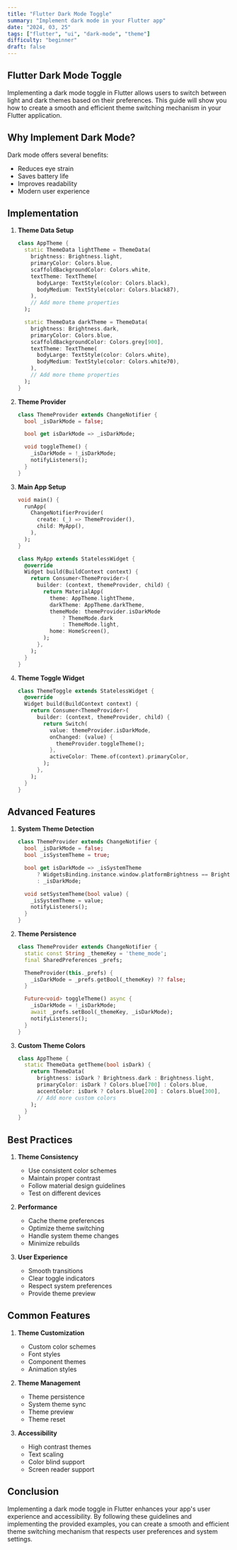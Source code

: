 ```yaml
---
title: "Flutter Dark Mode Toggle"
summary: "Implement dark mode in your Flutter app"
date: "2024, 03, 25"
tags: ["flutter", "ui", "dark-mode", "theme"]
difficulty: "beginner"
draft: false
---
```


## Flutter Dark Mode Toggle

Implementing a dark mode toggle in Flutter allows users to switch between light and dark themes based on their preferences. This guide will show you how to create a smooth and efficient theme switching mechanism in your Flutter application.

## Why Implement Dark Mode?

Dark mode offers several benefits:

- Reduces eye strain
- Saves battery life
- Improves readability
- Modern user experience

## Implementation

1. **Theme Data Setup**

   ```dart
   class AppTheme {
     static ThemeData lightTheme = ThemeData(
       brightness: Brightness.light,
       primaryColor: Colors.blue,
       scaffoldBackgroundColor: Colors.white,
       textTheme: TextTheme(
         bodyLarge: TextStyle(color: Colors.black),
         bodyMedium: TextStyle(color: Colors.black87),
       ),
       // Add more theme properties
     );

     static ThemeData darkTheme = ThemeData(
       brightness: Brightness.dark,
       primaryColor: Colors.blue,
       scaffoldBackgroundColor: Colors.grey[900],
       textTheme: TextTheme(
         bodyLarge: TextStyle(color: Colors.white),
         bodyMedium: TextStyle(color: Colors.white70),
       ),
       // Add more theme properties
     );
   }
   ```

2. **Theme Provider**

   ```dart
   class ThemeProvider extends ChangeNotifier {
     bool _isDarkMode = false;

     bool get isDarkMode => _isDarkMode;

     void toggleTheme() {
       _isDarkMode = !_isDarkMode;
       notifyListeners();
     }
   }
   ```

3. **Main App Setup**

   ```dart
   void main() {
     runApp(
       ChangeNotifierProvider(
         create: (_) => ThemeProvider(),
         child: MyApp(),
       ),
     );
   }

   class MyApp extends StatelessWidget {
     @override
     Widget build(BuildContext context) {
       return Consumer<ThemeProvider>(
         builder: (context, themeProvider, child) {
           return MaterialApp(
             theme: AppTheme.lightTheme,
             darkTheme: AppTheme.darkTheme,
             themeMode: themeProvider.isDarkMode
                 ? ThemeMode.dark
                 : ThemeMode.light,
             home: HomeScreen(),
           );
         },
       );
     }
   }
   ```

4. **Theme Toggle Widget**
   ```dart
   class ThemeToggle extends StatelessWidget {
     @override
     Widget build(BuildContext context) {
       return Consumer<ThemeProvider>(
         builder: (context, themeProvider, child) {
           return Switch(
             value: themeProvider.isDarkMode,
             onChanged: (value) {
               themeProvider.toggleTheme();
             },
             activeColor: Theme.of(context).primaryColor,
           );
         },
       );
     }
   }
   ```

## Advanced Features

1. **System Theme Detection**

   ```dart
   class ThemeProvider extends ChangeNotifier {
     bool _isDarkMode = false;
     bool _isSystemTheme = true;

     bool get isDarkMode => _isSystemTheme
         ? WidgetsBinding.instance.window.platformBrightness == Brightness.dark
         : _isDarkMode;

     void setSystemTheme(bool value) {
       _isSystemTheme = value;
       notifyListeners();
     }
   }
   ```

2. **Theme Persistence**

   ```dart
   class ThemeProvider extends ChangeNotifier {
     static const String _themeKey = 'theme_mode';
     final SharedPreferences _prefs;

     ThemeProvider(this._prefs) {
       _isDarkMode = _prefs.getBool(_themeKey) ?? false;
     }

     Future<void> toggleTheme() async {
       _isDarkMode = !_isDarkMode;
       await _prefs.setBool(_themeKey, _isDarkMode);
       notifyListeners();
     }
   }
   ```

3. **Custom Theme Colors**
   ```dart
   class AppTheme {
     static ThemeData getTheme(bool isDark) {
       return ThemeData(
         brightness: isDark ? Brightness.dark : Brightness.light,
         primaryColor: isDark ? Colors.blue[700] : Colors.blue,
         accentColor: isDark ? Colors.blue[200] : Colors.blue[300],
         // Add more custom colors
       );
     }
   }
   ```

## Best Practices

1. **Theme Consistency**

   - Use consistent color schemes
   - Maintain proper contrast
   - Follow material design guidelines
   - Test on different devices

2. **Performance**

   - Cache theme preferences
   - Optimize theme switching
   - Handle system theme changes
   - Minimize rebuilds

3. **User Experience**
   - Smooth transitions
   - Clear toggle indicators
   - Respect system preferences
   - Provide theme preview

## Common Features

1. **Theme Customization**

   - Custom color schemes
   - Font styles
   - Component themes
   - Animation styles

2. **Theme Management**

   - Theme persistence
   - System theme sync
   - Theme preview
   - Theme reset

3. **Accessibility**
   - High contrast themes
   - Text scaling
   - Color blind support
   - Screen reader support

## Conclusion

Implementing a dark mode toggle in Flutter enhances your app's user experience and accessibility. By following these guidelines and implementing the provided examples, you can create a smooth and efficient theme switching mechanism that respects user preferences and system settings.
